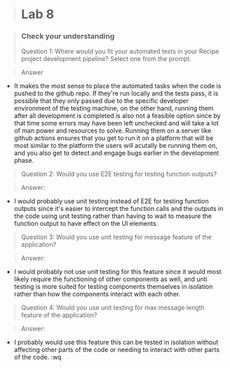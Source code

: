 > # Lab 8

> ### Check your understanding
> Question 1: Where would you fit your automated tests in your Recipe project development pipeline? Select one from the prompt.

> Answer
- It makes the most sense to place the automated tasks when the code is pushed to the github repo. If they're run locally and the tests pass, it is possible that they only passed due to the specific developer environment of the testing machine, on the other hand, running them after all development is completed is also not a feasible option since by that time some errors may have been left unchecked and will take a lot of man power and resources to solve. Running them on a server like github actions ensures that you get to run it on a platform that will be most similar to the platform the users will acutally be running them on, and you also get to detect and engage bugs earlier in the development phase.

> Question 2: Would you use E2E testing for testing function outputs?

> Answer: 
- I would probably use unit testing instead of E2E for testing function outputs since it's easier to intercept the function calls and the outputs in the code using unit testing rather than having to wait to measure the function output to have effect on the UI elements.

> Question 3: Would you use unit testing for message feature of the application?

> Answer:
- I would probably not use unit testing for this feature since it would most likely require the functioning of other components as well, and unti testing is more suited for testing components themselves in isolation rather than how the components interact with each other.

> Question 4: Would you use unit testing for max message length feature of the application?

> Answer:
- I probably would use this feature this can be tested in isolation without affecting other parts of the code or needing to interact with other parts of the code. :wq
